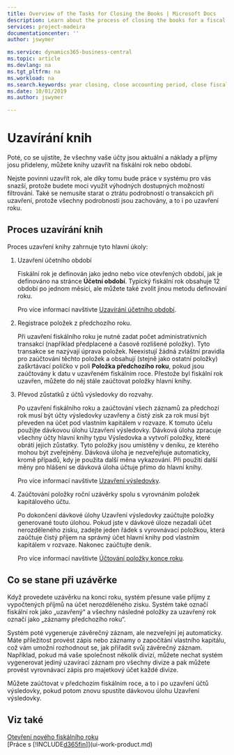 ```yaml
---
title: Overview of the Tasks for Closing the Books | Microsoft Docs
description: Learn about the process of closing the books for a fiscal year or period, and what happens after you close at the end of a year.
services: project-madeira
documentationcenter: ''
author: jswymer

ms.service: dynamics365-business-central
ms.topic: article
ms.devlang: na
ms.tgt_pltfrm: na
ms.workload: na
ms.search.keywords: year closing, close accounting period, close fiscal year, bank account detailed trial balance
ms.date: 10/01/2019
ms.author: jswymer

---
```

# Uzavírání knih
Poté, co se ujistíte, že všechny vaše účty jsou aktuální a náklady a příjmy josu přideleny, můžete knihy uzavřít na fiskální rok nebo období.

Nejste povinni uzavřít rok, ale díky tomu bude práce v systému pro vás snazší, protože budete moci využít výhodných dostupných možností filtrování. Také se nemusíte starat o ztrátu podrobností o transakcích při uzavření, protože všechny podrobnosti jsou zachovány, a to i po uzavření roku.

## Proces uzavírání knih
Proces uzavření knihy zahrnuje tyto hlavní úkoly:

1. Uzavření účetního období

   Fiskální rok je definován jako jedno nebo více otevřených období, jak je definováno na stránce **Účetní období**. Typický fiskální rok obsahuje 12 období po jednom měsíci, ale můžete také zvolit jinou metodu definování roku.

   Pro více informací navštivte [Uzavírání účetního období](year-close-account-periods.md).
2. Registrace položek z předchozího roku.

   Při uzavření fiskálního roku je nutné zadat počet administrativních transakcí (například předplacené a časově rozlišené položky). Tyto transakce se nazývají úprava položek. Neexistují žádná zvláštní pravidla pro zaúčtování těchto položek a obsahují (stejně jako ostatní položky) zaškrtávací políčko v poli **Položka předchozího roku**, pokud jsou zaúčtovány k datu v uzavřeném fiskálním roce. Přestože byl fiskální rok uzavřen, můžete do něj stále zaúčtovat položky hlavní knihy.
3. Převod zůstatků z účtů výsledovky do rozvahy.

   Po uzavření fiskálního roku a zaúčtování všech záznamů za předchozí rok musí být účty výsledovky uzavřeny a čistý zisk za rok musí být převeden na účet pod vlastním kapitálem v rozvaze. K tomuto účelu použijte dávkovou úlohu Uzavření výsledovky. Dávková úloha zpracuje všechny účty hlavní knihy typu Výsledovka a vytvoří položky, které obrátí jejich zůstatky. Tyto položky jsou umístěny v deníku, ze kterého mohou být zveřejněny. Dávková úloha je nezveřejňuje automaticky, kromě případů, kdy je použita další měna vykazování. Při použití další měny pro hlášení se dávková úloha účtuje přímo do hlavní knihy.

   Pro více informací navštivte [Uzavření výsledovky](year-close-income-statement.md).
4. Zaúčtování položky roční uzávěrky spolu s vyrovnáním položek kapitálového účtu.

   Po dokončení dávkové úlohy Uzavření výsledovky zaúčtujte položky generované touto úlohou. Pokud jste v dávkové úloze nezadali účet nerozděleného zisku, zadejte jeden řádek s vyrovnávací položkou, která zaúčtuje čistý příjem na správný účet hlavní knihy pod vlastním kapitálem v rozvaze. Nakonec zaúčtujte deník.

   Pro více informací navštivte [Účtování položky konce roku](year-how-post-year-end-close-entry.md).

## Co se stane při uzávěrke
Když provedete uzávěrku na konci roku, systém přesune vaše příjmy z vypočtených příjmů na účet nerozděleného zisku. Systém také označí fiskální rok jako „uzavřený“ a všechny následné položky za uzavřený rok označí jako „záznamy předchozího roku“.

Systém poté vygeneruje závěrečný záznam, ale nezveřejní jej automaticky. Máte příležitost provést zápis nebo záznamy o započítání vlastního kapitálu, což vám umožní rozhodnout se, jak přiřadit svůj závěrečný záznam. Například, pokud má vaše společnost několik divizí, můžete nechat systém vygenerovat jediný uzavírací záznam pro všechny divize a pak můžete provést vyrovnávací zápis pro majetkový účet každé divize.

Můžete zaúčtovat v předchozím fiskálním roce, a to i po uzavření účtů výsledovky, pokud potom znovu spustíte dávkovou úlohu Uzavření výsledovky.

## Viz také
[Otevření nového fiskálního roku](finance-how-open-new-fiscal-year.md)  
[Práce s [!INCLUDE[d365fin](includes/d365fin_md.md)]](ui-work-product.md)

